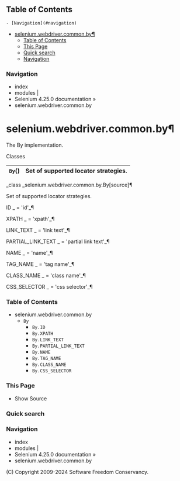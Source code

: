 ## Table of Contents

    - [Navigation](#navigation)
- [selenium.webdriver.common.by¶](#seleniumwebdrivercommonby)
    - [Table of Contents](#table-of-contents)
    - [This Page](#this-page)
    - [Quick search](#quick-search)
    - [Navigation](#navigation)

### Navigation

  * index
  * modules |
  * Selenium 4.25.0 documentation »
  * selenium.webdriver.common.by

# selenium.webdriver.common.by¶

The By implementation.

Classes

`By`() | Set of supported locator strategies.  
---|---  
  
_class _selenium.webdriver.common.by.By[source]¶

    

Set of supported locator strategies.

ID _ = 'id'_¶

    

XPATH _ = 'xpath'_¶

    

LINK_TEXT _ = 'link text'_¶

    

PARTIAL_LINK_TEXT _ = 'partial link text'_¶

    

NAME _ = 'name'_¶

    

TAG_NAME _ = 'tag name'_¶

    

CLASS_NAME _ = 'class name'_¶

    

CSS_SELECTOR _ = 'css selector'_¶

    

### Table of Contents

  * selenium.webdriver.common.by
    * `By`
      * `By.ID`
      * `By.XPATH`
      * `By.LINK_TEXT`
      * `By.PARTIAL_LINK_TEXT`
      * `By.NAME`
      * `By.TAG_NAME`
      * `By.CLASS_NAME`
      * `By.CSS_SELECTOR`

### This Page

  * Show Source

### Quick search

### Navigation

  * index
  * modules |
  * Selenium 4.25.0 documentation »
  * selenium.webdriver.common.by

(C) Copyright 2009-2024 Software Freedom Conservancy.